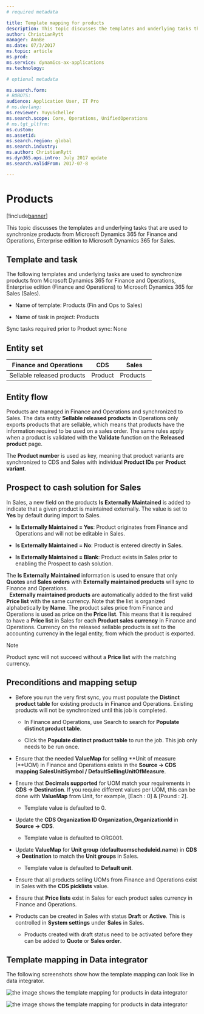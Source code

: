 ```yaml
---
# required metadata

title: Template mapping for products
description: This topic discusses the templates and underlying tasks that are used to synchronize products from Microsoft Dynamics 365 for Finance and Operations, Enterprise edition to Microsoft Dynamics 365 for Sales.
author: ChristianRytt
manager: AnnBe
ms.date: 07/3/2017
ms.topic: article
ms.prod: 
ms.service: dynamics-ax-applications
ms.technology: 

# optional metadata

ms.search.form: 
# ROBOTS: 
audience: Application User, IT Pro
# ms.devlang: 
ms.reviewer: YuyuScheller
ms.search.scope: Core, Operations, UnifiedOperations
# ms.tgt_pltfrm: 
ms.custom: 
ms.assetid: 
ms.search.region: global
ms.search.industry: 
ms.author: ChristianRytt
ms.dyn365.ops.intro: July 2017 update 
ms.search.validFrom: 2017-07-8

---
```


# Products

[!include[banner](../includes/banner.md)]

This topic discusses the templates and underlying tasks that are used to synchronize products from Microsoft Dynamics 365 for Finance and Operations, Enterprise edition to Microsoft Dynamics 365 for Sales.

## Template and task

The following templates and underlying tasks are used to synchronize products from Microsoft Dynamics 365 for Finance and Operations, Enterprise edition (Finance and Operations) to Microsoft Dynamics 365 for Sales (Sales).

-   Name of template: Products (Fin and Ops to Sales)

-   Name of task in project: Products

Sync tasks required prior to Product sync: None

## Entity set

| **Finance and Operations** | **CDS** | **Sales**  |
|----------------------------|---------|------------|
| Sellable released products | Product | Products   |

## Entity flow

Products are managed in Finance and Operations and synchronized to Sales. The data entity **Sellable released products** in Operations only exports products that are sellable, which means that products have the information required to be used on a sales order. The same rules apply when a product is validated with the **Validate** function on the **Released product** page.

The **Product number** is used as key, meaning that product variants are synchronized to CDS and Sales with individual **Product IDs** per **Product variant**.

## Prospect to cash solution for Sales

In Sales, a new field on the products **Is Externally Maintained** is added to indicate that a given product is maintained externally. The value is set to **Yes** by default during import to Sales.

-   **Is Externally Maintained = Yes**: Product originates from Finance and Operations and will not be editable in Sales.

-   **Is Externally Maintained = No**: Product is entered directly in Sales.

-   **Is Externally Maintained = Blank**: Product exists in Sales prior to enabling the Prospect to cash solution.

The **Is Externally Maintained** information is used to ensure that only **Quotes** and **Sales orders** with **Externally maintained products** will sync to Finance and Operations.  
 
**Externally maintained products** are automatically added to the first valid **Price list** with the same currency. Note that the list is organized alphabetically by **Name**. The product sales price from Finance and Operations is used as price on the **Price list**. This means that it is required to have a **Price list** in Sales for each **Product sales currency** in Finance and Operations. Currency on the released sellable products is set to the accounting currency in the legal entity, from which the product is exported.

> [!NOTE]
> Product sync will not succeed without a **Price list** with the matching currency.

## Preconditions and mapping setup

-   Before you run the very first sync, you must populate the **Distinct product table** for existing products in Finance and Operations. Existing products will not be synchronized until this job is completed.

    -   In Finance and Operations, use Search to search for **Populate distinct product table**.

    -   Click the **Populate distinct product table** to run the job. This job only needs to be run once.

-   Ensure that the needed **ValueMap** for selling **Unit of measure (**UOM) in Finance and Operations exists in the **Source -\> CDS mapping SalesUnitSymbol / DefaultSellingUnitOfMeasure**.

-   Ensure that **Decimals supported** for UOM match your requirements in **CDS -\> Destination**. If you require different values per UOM, this can be done with **ValueMap** from Unit, for example, [Each : 0] & [Pound : 2].

    -   Template value is defaulted to 0.

-   Update the **CDS Organization ID Organization_OrganizationId** in **Source -\> CDS**.

    -   Template value is defaulted to ORG001.

-   Update **ValueMap** for **Unit group** (**defaultuomscheduleid.name**) in **CDS -\> Destination** to match the **Unit groups** in Sales.

    -   Template value is defaulted to **Default unit**.

-   Ensure that all products selling UOMs from Finance and Operations exist in Sales with the **CDS picklists** value.

-   Ensure that **Price lists** exist in Sales for each product sales currency in Finance and Operations.

-   Products can be created in Sales with status **Draft** or **Active**. This is controlled in **System settings** under **Sales** in Sales.

    -   Products created with draft status need to be activated before they can be added to **Quote** or **Sales order**.

## Template mapping in Data integrator

The following screenshots show how the template mapping can look like in data integrator.

![the image shows the template mapping for products in data integrator](..media/products-template-mapping-data-integrator-1.png.)

![the image shows the template mapping for products in data integrator](..media/products-template-mapping-data-integrator-2.png.)

